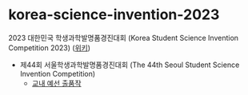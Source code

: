 # korea-science-invention-2023
2023 대한민국 학생과학발명품경진대회 (Korea Student Science Invention Competition 2023) ([위키](https://namu.wiki/w/%EC%A0%84%EA%B5%AD%ED%95%99%EC%83%9D%EA%B3%BC%ED%95%99%EB%B0%9C%EB%AA%85%ED%92%88%EA%B2%BD%EC%A7%84%EB%8C%80%ED%9A%8C))
- 제44회 서울학생과학발명품경진대회 (The 44th Seoul Student Science Invention Competition)
  - [교내 예선 출품작](school-preliminary)
